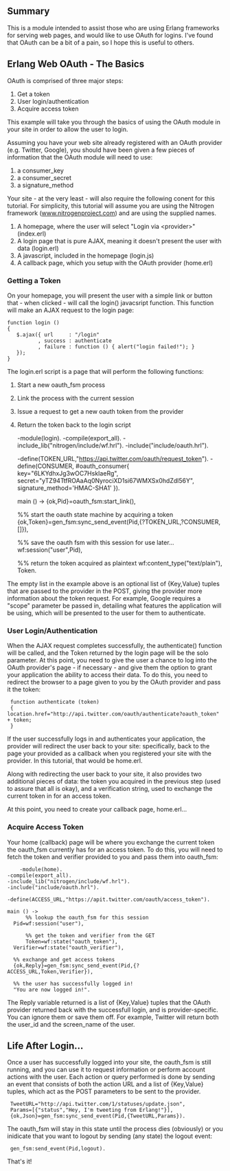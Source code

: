 ## Summary

This is a module intended to assist those who are using Erlang frameworks for serving web pages, and would like to use OAuth for logins. I've found that OAuth can be a bit of a pain, so I hope this is useful to others.


## Erlang Web OAuth - The Basics

OAuth is comprised of three major steps:

1. Get a token
2. User login/authentication
3. Acquire access token

This example will take you through the basics of using the OAuth module in your site in order to allow the user to login. 

Assuming you have your web site already registered with an OAuth provider (e.g. Twitter, Google), you should have been given a few pieces of information that the OAuth module will need to use:

1. a consumer_key
2. a consumer_secret
3. a signature_method

Your site - at the very least - will also require the following conent for this tutorial. For simplicity, this tutorial will assume you are using the Nitrogen framework (www.nitrogenproject.com) and are using the supplied names.

1. A homepage, where the user will select "Login via &lt;provider&gt;" (index.erl)
2. A login page that is pure AJAX, meaning it doesn't present the user with data (login.erl)
3. A javascript, included in the homepage (login.js)
4. A callback page, which you setup with the OAuth provider (home.erl)


### Getting a Token

On your homepage, you will present the user with a simple link or button that - when clicked - will call the login() javacsript function. This function will make an AJAX request to the login page:

    function login ()
    {
       $.ajax({ url     : "/login"
              , success : authenticate
              , failure : function () { alert("login failed!"); }
       });
    }

The login.erl script is a page that will perform the following functions:

1. Start a new oauth_fsm process
2. Link the process with the current session
3. Issue a request to get a new oauth token from the provider
4. Return the token back to the login script

   -module(login).
   -compile(export_all).
   -include_lib("nitrogen/include/wf.hrl").
   -include("include/oauth.hrl").

   -define(TOKEN_URL,"https://api.twitter.com/oauth/request_token").
   -define(CONSUMER,
        #oauth_consumer{
          key="6LKYdhxJg3wOC7HskIaeRg",
          secret="yTZ94TtfROAaAq0NyrociXD1si67WMXSx0hdZdl56Y",
          signature_method='HMAC-SHA1'
	}).

   main () ->
     {ok,Pid}=oauth_fsm:start_link(),

     %% start the oauth state machine by acquiring a token
     {ok,Token}=gen_fsm:sync_send_event(Pid,{?TOKEN_URL,?CONSUMER,[]}),

     %% save the oauth fsm with this session for use later...
     wf:session("user",Pid),

     %% return the token acquired as plaintext
     wf:content_type("text/plain"),
     Token.

The empty list in the example above is an optional list of {Key,Value} tuples that are passed to the provider in the POST, giving the provider more information about the token request. For example, Google requires a "scope" parameter be passed in, detailing what features the application will be using, which will be presented to the user for them to authenticate.


### User Login/Authentication

When the AJAX request completes successfully, the authenticate() function will be called, and the Token returned by the login page will be the solo parameter. At this point, you need to give the user a chance to log into the OAuth provider's page - if necessary - and give them the option to grant your application the ability to access their data. To do this, you need to redirect the browser to a page given to you by the OAuth provider and pass it the token:

     function authenticate (token)
     {
	location.href="http://api.twitter.com/oauth/authenticate?oauth_token" + token;
     }

If the user successfully logs in and authenticates your application, the provider will redirect the user back to your site: specifically, back to the page your provided as a callback when you registered your site with the provider. In this tutorial, that would be home.erl.

Along with redirecting the user back to your site, it also provides two additional pieces of data: the token you acquired in the previous step (used to assure that all is okay), and a verification string, used to exchange the current token in for an access token.

At this point, you need to create your callback page, home.erl...


### Acquire Access Token

Your home (callback) page will be where you exchange the current token the oauth_fsm currently has for an access token. To do this, you will need to fetch the token and verifier provided to you and pass them into oauth_fsm:

        -module(home).
	-compile(export_all).
	-include_lib("nitrogen/include/wf.hrl").
	-include("include/oauth.hrl").

	-define(ACCESS_URL,"https://apit.twitter.com/oauth/access_token").

	main () ->
          %% lookup the oauth_fsm for this session
	  Pid=wf:session("user"),

          %% get the token and verifier from the GET
          Token=wf:state("oauth_token"),
	  Verifier=wf:state("oauth_verifier"),

	  %% exchange and get access tokens
	  {ok,Reply}=gen_fsm:sync_send_event(Pid,{?ACCESS_URL,Token,Verifier}),

	  %% the user has successfully logged in!
 	  "You are now logged in!".

The Reply variable returned is a list of {Key,Value} tuples that the OAuth provider returned back with the successfull login, and is provider-specific. You can ignore them or save them off. For example, Twitter will return both the user_id and the screen_name of the user.


## Life After Login...

Once a user has successfully logged into your site, the oauth_fsm is still running, and you can use it to request information or perform account actions with the user. Each action or query performed is done by sending an event that consists of both the action URL and a list of {Key,Value} tuples, which act as the POST parameters to be sent to the provider.

     TweetURL="http://api.twitter.com/1/statuses/update.json",
     Params=[{"status","Hey, I'm tweeting from Erlang!"}],
     {ok,Json}=gen_fsm:sync_send_event(Pid,{TweetURL,Params}).

The oauth_fsm will stay in this state until the process dies (obviously) or you inidicate that you want to logout by sending (any state) the logout event:

     gen_fsm:send_event(Pid,logout).


That's it!